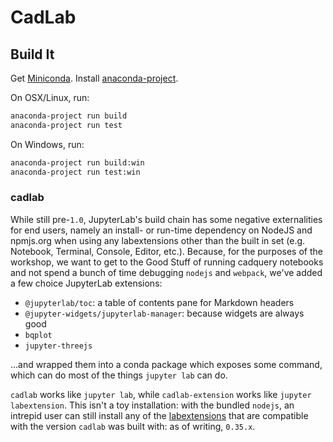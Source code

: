 # CadLab

## Build It
Get [Miniconda][]. Install [anaconda-project][].

On OSX/Linux, run:
```bash
anaconda-project run build
anaconda-project run test
```

On Windows, run:
```bash
anaconda-project run build:win
anaconda-project run test:win
```

### cadlab
While still pre-`1.0`, JupyterLab's build chain has some negative externalities
for end users, namely an install- or run-time dependency on NodeJS and npmjs.org
when using any labextensions other than the built in set (e.g. Notebook, Terminal,
Console, Editor, etc.). Because, for the purposes of the workshop, we want to
get to the Good Stuff of running cadquery notebooks and not spend a bunch of time
debugging `nodejs` and `webpack`, we've added a few choice JupyterLab extensions:

- `@jupyterlab/toc`: a table of contents pane for Markdown headers
- `@jupyter-widgets/jupyterlab-manager`: because widgets are always good
- `bqplot`
- `jupyter-threejs`

...and wrapped them into a conda package which exposes some command, which can
do most of the things `jupyter lab` can do.

`cadlab` works like `jupyter lab`, while `cadlab-extension` works like
`jupyter labextension`. This isn't a toy installation: with the bundled `nodejs`,
an intrepid user can still install any of the [labextensions][] that are
compatible with the version `cadlab` was built with: as of writing, `0.35.x`.



[anaconda-project]: https://github.com/anaconda-platform/anaconda-project
[conda-forge]: https://github.com/conda-forge
[conda]: https://github.com/conda/conda
[labextensions]: https://www.npmjs.com/search?q=keywords:jupyterlab-extension
[Miniconda]: https://conda.io/miniconda.html
